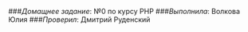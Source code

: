 ###*Домащнее задание*: №0 по курсу PHP
###*Выполнила*:  Волкова Юлия
###*Проверил*: Дмитрий Руденский
